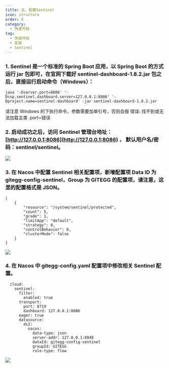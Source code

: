 ```yaml
---
title: 五、配置Sentinel
icon: structure
order: 6
category:
  - 快速开始
tag:
  - 快速开始
  - 安装
  - Sentinel
---
```


<a name="1804c614"></a>

### 1. Sentinel 是一个标准的 Spring Boot 应用，以 Spring Boot 的方式运行 jar 包即可，在官网下载好 sentinel-dashboard-1.8.2.jar 包之后，直接运行启动命令（Windows）：

```
java '-Dserver.port=8086' '-Dcsp.sentinel.dashboard.server=127.0.0.1:8086' '-Dproject.name=sentinel-dashboard' -jar sentinel-dashboard-1.8.2.jar
```

请注意 Windows 的下执行命令，参数需要加单引号，否则会报 错误: 找不到或无法加载主类 .port=错误

<a name="ab9588ed"></a>

### 2. 启动成功之后，访问 Sentinel 管理台地址：[http://127.0.0.1:8086](http://127.0.0.1:8086) ， 默认用户名/密码：sentinel/sentinel。

![](http://img.gitegg.com/cloud/docs/images/Sentinel.png#id=Nuk7k&originHeight=1240&originWidth=2560&originalType=binary&ratio=1&status=done&style=none)

<a name="853fa1dc"></a>

### 3. 在 Nacos 中配置 Sentinel 相关配置项，新增配置项 Data ID 为 gitegg-config-sentinel，Group 为 GITEGG 的配置项，请注意，这里的配置格式是 JSON。

```
[
    {
        "resource": "/system/sentinel/protected",
        "count": 5,
        "grade": 1,
        "limitApp": "default",
        "strategy": 0,
        "controlBehavior": 0,
        "clusterMode": false
    }
]
```

![](http://img.gitegg.com/cloud/docs/images/SentinelNacos1.png#id=eW05X&originHeight=939&originWidth=2547&originalType=binary&ratio=1&status=done&style=none)

<a name="aa1d9c6a"></a>

### 4. 在 Nacos 中 gitegg-config.yaml 配置项中修改相关 Sentinel 配置。

```
  cloud:
    sentinel:
      filter:
        enabled: true
      transport:
        port: 8719
        dashboard: 127.0.0.1:8086
      eager: true
      datasource:
        ds2:
          nacos:
            data-type: json
            server-addr: 127.0.0.1:8848
            dataId: gitegg-config-sentinel
            groupId: GITEGG
            rule-type: flow
```

![](http://img.gitegg.com/cloud/docs/images/SentinelNacos2.png#id=i0dkq&originHeight=1006&originWidth=2560&originalType=binary&ratio=1&status=done&style=none)
